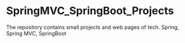 # SpringMVC_SpringBoot_Projects
The repository contains small projects and web pages of tech. Spring, Spring MVC, SpringBoot
